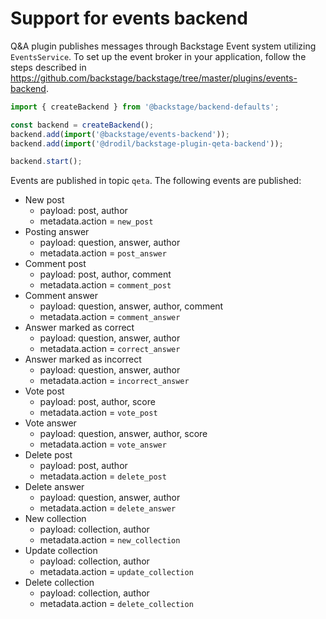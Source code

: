 # Support for events backend

Q&A plugin publishes messages through Backstage Event system utilizing `EventsService`.
To set up the event broker in your application, follow the steps described in
https://github.com/backstage/backstage/tree/master/plugins/events-backend.

```ts
import { createBackend } from '@backstage/backend-defaults';

const backend = createBackend();
backend.add(import('@backstage/events-backend'));
backend.add(import('@drodil/backstage-plugin-qeta-backend'));

backend.start();
```

Events are published in topic `qeta`. The following events are published:

- New post
  - payload: post, author
  - metadata.action = `new_post`
- Posting answer
  - payload: question, answer, author
  - metadata.action = `post_answer`
- Comment post
  - payload: post, author, comment
  - metadata.action = `comment_post`
- Comment answer
  - payload: question, answer, author, comment
  - metadata.action = `comment_answer`
- Answer marked as correct
  - payload: question, answer, author
  - metadata.action = `correct_answer`
- Answer marked as incorrect
  - payload: question, answer, author
  - metadata.action = `incorrect_answer`
- Vote post
  - payload: post, author, score
  - metadata.action = `vote_post`
- Vote answer
  - payload: question, answer, author, score
  - metadata.action = `vote_answer`
- Delete post
  - payload: post, author
  - metadata.action = `delete_post`
- Delete answer
  - payload: question, answer, author
  - metadata.action = `delete_answer`
- New collection
  - payload: collection, author
  - metadata.action = `new_collection`
- Update collection
  - payload: collection, author
  - metadata.action = `update_collection`
- Delete collection
  - payload: collection, author
  - metadata.action = `delete_collection`
